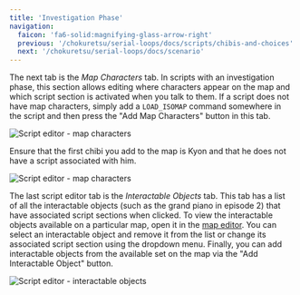 ```yaml
---
title: 'Investigation Phase'
navigation:
  faicon: 'fa6-solid:magnifying-glass-arrow-right'
  previous: '/chokuretsu/serial-loops/docs/scripts/chibis-and-choices'
  next: '/chokuretsu/serial-loops/docs/scenario'
---
```


The next tab is the _Map Characters_ tab. In scripts with an investigation phase, this section allows editing where characters appear on the map and which script section is activated when you talk to them. If a script does not have map characters, simply add a `LOAD_ISOMAP` command somewhere in the script and then press the "Add Map Characters" button in this tab.

![Script editor - map characters](/images/chokuretsu/serial-loops/script-map-characters.png)

Ensure that the first chibi you add to the map is Kyon and that he does not have a script associated with him.

![Script editor - map characters](/images/chokuretsu/serial-loops/script-map-characters.png)

The last script editor tab is the _Interactable Objects_ tab. This tab has a list of all the interactable objects (such as the grand piano in episode 2) that have associated script sections when clicked. To view the interactable objects available on a particular map, open it in the [map editor](../scenario/maps). You can select an interactable object and remove it from the list or change its associated script section using the dropdown menu. Finally, you can add interactable objects from the available set on the map via the "Add Interactable Object" button.

![Script editor - interactable objects](/images/chokuretsu/serial-loops/script-interactables.png)